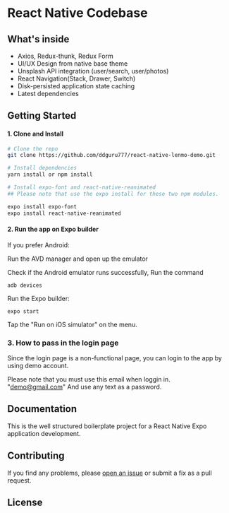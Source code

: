 # React Native Codebase


## What's inside

- Axios, Redux-thunk, Redux Form
- UI/UX Design from native base theme
- Unsplash API integration (user/search, user/photos)
- React Navigation(Stack, Drawer, Switch)
- Disk-persisted application state caching
- Latest dependencies

## Getting Started

#### 1. Clone and Install

```bash
# Clone the repo
git clone https://github.com/ddguru777/react-native-lenmo-demo.git

# Install dependencies
yarn install or npm install

# Install expo-font and react-native-reanimated
## Please note that use the expo install for these two npm modules.

expo install expo-font
expo install react-native-reanimated
```

#### 2. Run the app on Expo builder

If you prefer Android:

Run the AVD manager and open up the emulator

Check if the Android emulator runs successfully, Run the command 
```
adb devices
```

Run the Expo builder:
```
expo start
```

Tap the "Run on iOS simulator" on the menu.

### 3. How to pass in the login page

Since the login page is a non-functional page, you can login to the app by using demo account.

Please note that you must use this email when loggin in. "demo@gmail.com"
And use any text as a password.

## Documentation

This is the well structured boilerplate project for a React Native Expo application development.


## Contributing

If you find any problems, please [open an issue](https://github.com/ddguru777/react-native-lenmo-demo.git/issues) or submit a fix as a pull request.


## License
